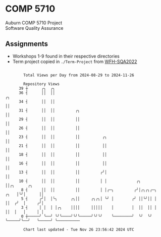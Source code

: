 # COMP 5710
Auburn COMP 5710 Project  
Software Quality Assurance

## Assignments
- Workshops 1-9 found in their respective directories
- Term project copied in `./Term-Project` from [WFH-SQA2022](https://github.com/wumphlett/WFH-SQA2022-AUBURN)

```

        Total Views per Day from 2024-08-29 to 2024-11-26

        Repository Views
      39 ┼      ╭╮  ╭╮
      36 ┤      ││  ││                                                       ╭╮
      34 ┤      ││  ││                                                       ││
      31 ┤      ││  ││         ╭╮                                            ││
      29 ┤      ││  ││         ││                                            ││
      26 ┤      ││  ││         ││                                            ││
      23 ┤      ││  ││         ││          ╭╮                                ││
      21 ┤      ││  ││         ││          ││                                ││
      18 ┤      ││  ││         ││          ││                                ││
      16 ┤      ││  ││         ││          ││                                ││
      13 ┤      ││  ││         ││         ╭╯│                                ││
      10 ┤      ││  ││         ││         │ │             ╭╮                 ││╭╮      ╭╮
       8 ┤      ││  ││         ││         │ │╭─╮         ╭╯│╭╮╭╮╭─╮     ╭╮   │╰╯│      ││
       5 ┤     ╭╯│  │╰╮      ╭╮││     ╭╮╭╮│ ╰╯ │        ╭╯ ││╰╯││ │     ││  ╭╯  │     ╭╯│
       3 ┤     │ │  │ │╭╮    ││││     │││││    │        │  ││  ││ │     ││  │   │     │ │
       0 ┼─────╯ ╰──╯ ╰╯╰────╯╰╯╰─────╯╰╯╰╯    ╰────────╯  ╰╯  ╰╯ ╰─────╯╰──╯   ╰─────╯ ╰──────────

        Chart last updated - Tue Nov 26 23:56:42 2024 UTC
        
```
